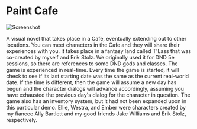 # Paint Cafe

![Screenshot](https://github.com/glendond/Paint_Cafe_0.1_Demo/blob/main/forreadme1.png?raw=true)

A visual novel that takes place in a Cafe, eventually extending out to other locations. You can meet characters in the Cafe and they will share their experiences with you.
It takes place in a fantasy land called T'Lass that was co-created by myself and Erik Stolz. We originally used it for DND 5e sessions, so there are references to some DND gods and classes.
The game is experienced in real-time. Every time the game is started, it will check to see if its last starting date was the same as the current real-world date.
If the time is different, then the game will assume a new day has begun and the character dialogs will advance accordingly, assuming you have exhausted the previous day's dialog for the character in question.
The game also has an inventory system, but it had not been expanded upon in this particular demo.
Ellie, Westra, and Ember were characters created by my fiancee Ally Bartlett and my good friends Jake Williams and Erik Stolz, respectively.
